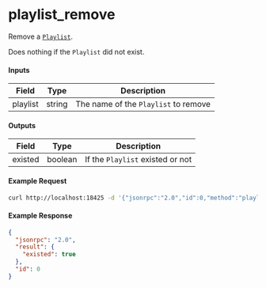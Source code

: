 # playlist_remove
Remove a [`Playlist`](playlist.md).

Does nothing if the `Playlist` did not exist.

#### Inputs
| Field    | Type   | Description |
|----------|--------|-------------|
| playlist | string | The name of the `Playlist` to remove

#### Outputs
| Field   | Type    | Description |
|---------|---------|-------------|
| existed | boolean | If the `Playlist` existed or not

#### Example Request
```bash
curl http://localhost:18425 -d '{"jsonrpc":"2.0","id":0,"method":"playlist_remove","params":{"playlist":"new"}}'
```

#### Example Response
```json
{
  "jsonrpc": "2.0",
  "result": {
    "existed": true
  },
  "id": 0
}
```
